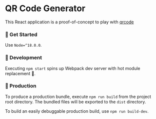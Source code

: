 # QR Code Generator

This React application is a proof-of-concept to play with [qrcode](https://www.npmjs.com/package/qrcode)

### 🚀 Get Started

Use `Node=^18.0.0`.

### 🚧 Development

Executing `npm start` spins up Webpack dev server with hot module replacement 🚀.

### 🎁 Production

To produce a production bundle, execute `npm run build` from the project root directory. The bundled files will be exported to the `dist` directory.

To build an easily debuggable production build, use `npm run build-dev`.
